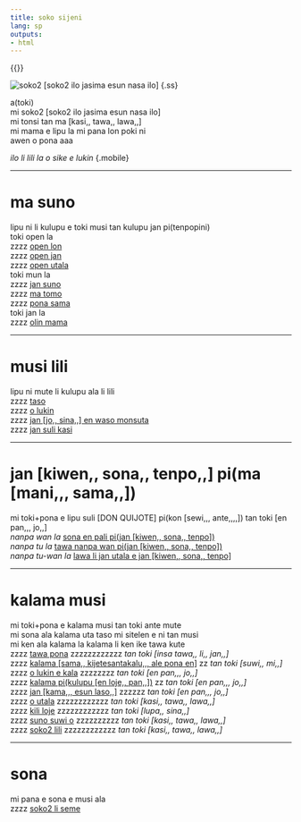 ```yaml
---
title: soko sijeni
lang: sp
outputs:
- html
---
```


{{<rss link="/tp/rss.xml">}}

![soko2 [soko2 ilo jasima esun nasa ilo]](/media/ss.png)
{.ss}

a(toki)  
mi soko2 [soko2 ilo jasima esun nasa ilo]  
mi tonsi tan ma [kasi,, tawa,, lawa,,]  
mi mama e lipu la mi pana lon poki ni  
awen o pona aaa  

_ilo li lili la o sike e lukin_
{.mobile}

---

# ma suno

lipu ni li kulupu e toki musi tan kulupu jan pi(tenpopini)  
toki open la  
zzzz [open lon](open-lon)  
zzzz [open jan](open-jan)  
zzzz [open utala](open-utala)  
toki mun la  
zzzz [jan suno](jan-suno)  
zzzz [ma tomo](ma-tomo)  
zzzz [pona sama](pona-sama)  
toki jan la  
zzzz [olin mama](olin-mama)  

---

# musi lili

lipu ni mute li kulupu ala li lili  
zzzz [taso](taso)  
zzzz [o lukin](o-lukin)  
zzzz [jan [jo,, sina,,] en waso monsuta](jan-josi-en-waso-monsuta)  
zzzz [jan suli kasi](jan-suli)  

---

# jan [kiwen,, sona,, tenpo,,] pi(ma [mani,,, sama,,])

mi toki+pona e lipu suli [DON QUIJOTE] pi(kon [sewi,,, ante,,,,]) tan toki [en pan,,, jo,,]  
_nanpa wan la_ [sona en pali pi(jan [kiwen,, sona,, tenpo])](jan-kisote-1)  
_nanpa tu la_ [tawa nanpa wan pi(jan [kiwen,, sona,, tenpo])](jan-kisote-2)  
_nanpa tu-wan la_ [lawa li jan utala e jan [kiwen,, sona,, tenpo]](jan-kisote-3)

---

# kalama musi

mi toki+pona e kalama musi tan toki ante mute  
mi sona ala kalama uta taso mi sitelen e ni tan musi  
mi ken ala kalama la kalama li ken ike tawa kute  
zzzz [tawa pona](tawa-pona) zzzzzzzzzzzz _tan toki [insa tawa,, li,, jan,,]_  
zzzz [kalama [sama,, kijetesantakalu,,, ale pona en]](kalama-sakijape) zz _tan toki [suwi,, mi,,]_  
zzzz [o lukin e kala](kala) zzzzzzzz _tan toki [en pan,,, jo,,]_  
zzzz [kalama pi(kulupu [en loje,, pan,,])](elopa) zz _tan toki [en pan,,, jo,,]_  
zzzz [jan [kama,,, esun laso,,]](jan-kamela) zzzzzz _tan toki [en pan,,, jo,,]_  
zzzz [o utala](o-utala) zzzzzzzzzzzz  _tan toki [kasi,, tawa,, lawa,,]_  
zzzz [kili loje](kili-loje) zzzzzzzzzzzz _tan toki [lupa,, sina,,]_  
zzzz [suno suwi o](suno) zzzzzzzzzz _tan toki [kasi,, tawa,, lawa,,]_  
zzzz [soko2 lili](soko-lili) zzzzzzzzzzzz _tan toki [kasi,, tawa,, lawa,,]_  

---

# sona

mi pana e sona e musi ala  
zzzz [soko2 li seme](soko-li-seme)

